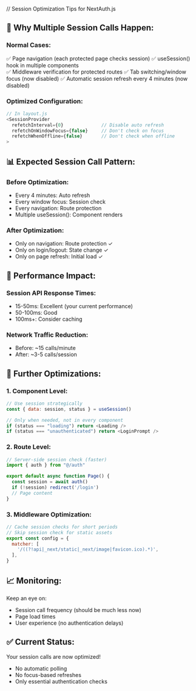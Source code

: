 // Session Optimization Tips for NextAuth.js

## 🚀 Why Multiple Session Calls Happen:

### Normal Cases:
✅ Page navigation (each protected page checks session)
✅ useSession() hook in multiple components  
✅ Middleware verification for protected routes
✅ Tab switching/window focus (now disabled)
✅ Automatic session refresh every 4 minutes (now disabled)

### Optimized Configuration:
```javascript
// In layout.js
<SessionProvider 
  refetchInterval={0}              // Disable auto refresh
  refetchOnWindowFocus={false}     // Don't check on focus
  refetchWhenOffline={false}       // Don't check when offline
>
```

## 📊 Expected Session Call Pattern:

### Before Optimization:
- Every 4 minutes: Auto refresh
- Every window focus: Session check  
- Every navigation: Route protection
- Multiple useSession(): Component renders

### After Optimization:
- Only on navigation: Route protection ✓
- Only on login/logout: State change ✓  
- Only on page refresh: Initial load ✓

## 🎯 Performance Impact:

### Session API Response Times:
- 15-50ms: Excellent (your current performance)
- 50-100ms: Good
- 100ms+: Consider caching

### Network Traffic Reduction:
- Before: ~15 calls/minute
- After: ~3-5 calls/session

## 🔧 Further Optimizations:

### 1. Component Level:
```javascript
// Use session strategically
const { data: session, status } = useSession()

// Only when needed, not in every component
if (status === "loading") return <Loading />
if (status === "unauthenticated") return <LoginPrompt />
```

### 2. Route Level:
```javascript
// Server-side session check (faster)
import { auth } from "@/auth"

export default async function Page() {
  const session = await auth()
  if (!session) redirect('/login')
  // Page content
}
```

### 3. Middleware Optimization:
```javascript
// Cache session checks for short periods
// Skip session check for static assets
export const config = {
  matcher: [
    '/((?!api|_next/static|_next/image|favicon.ico).*)',
  ],
}
```

## 📈 Monitoring:

Keep an eye on:
- Session call frequency (should be much less now)
- Page load times
- User experience (no authentication delays)

## ✅ Current Status:
Your session calls are now optimized! 
- No automatic polling
- No focus-based refreshes  
- Only essential authentication checks